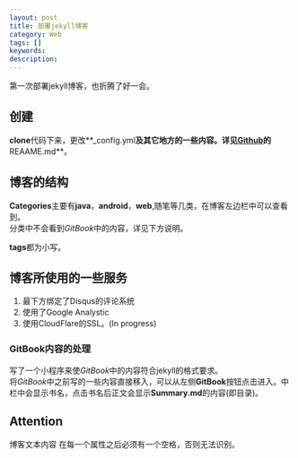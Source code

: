 ```yaml
---
layout: post
title: 部署jekyll博客
category: Web
tags: []
keywords:
description:
---
```


第一次部署jekyll博客，也折腾了好一会。

## 创建

**clone**代码下来，更改**_config.yml**及其它地方的一些内容。详见[Github](https://github.com/ivyxjc/ivyxjc.github.io)的**REAAME.md**。


## 博客的结构

**Categories**主要有**java**，**android**，**web**,随笔等几类，在博客左边栏中可以查看到。<br>
分类中不会看到*GitBook*中的内容，详见下方说明。<br>

**tags**都为小写。<br>

## 博客所使用的一些服务

 1. 最下方绑定了Disqus的评论系统<br>
 2. 使用了Google Analystic
 3. 使用CloudFlare的SSL。(In progress)

### GitBook内容的处理
写了一个小程序来使*GitBook*中的内容符合jekyll的格式要求。<br>
将*GitBook*中之前写的一些内容直接移入，可以从左侧**GitBook**按钮点击进入。中栏中会显示书名，点击书名后正文会显示**Summary.md**的内容(即目录)。<br>

## Attention
博客文本内容 在每一个属性之后必须有一个空格，否则无法识别。